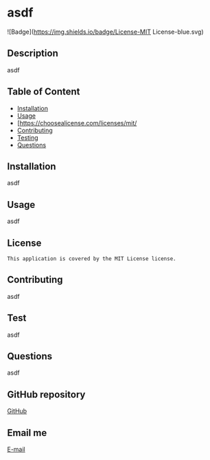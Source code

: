 
  # asdf

  ![Badge](https://img.shields.io/badge/License-MIT License-blue.svg)

  ## Description
  asdf

  ## Table of Content
  * [Installation](#installation)
  * [Usage](#usage)
  * [https://choosealicense.com/licenses/mit/
  * [Contributing](#contributing)
  * [Testing](#testing)
  * [Questions](#questions)

  ## Installation
  asdf

  ## Usage
  asdf

  ## License
  
    This application is covered by the MIT License license.

  ## Contributing
  asdf

  ## Test
  asdf

  ## Questions
  asdf

  ## GitHub repository
  [GitHub](asdf)

  ## Email me
  [E-mail](mailto:asdf)
